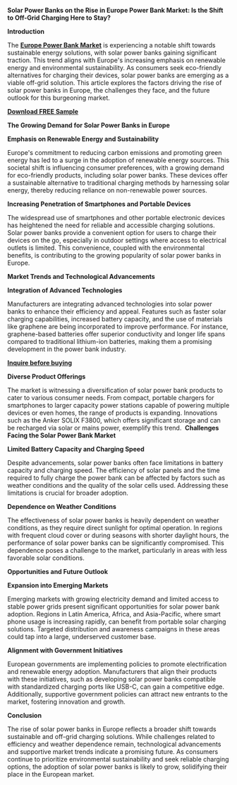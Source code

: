 **Solar Power Banks on the Rise in Europe Power Bank Market: Is the Shift to Off-Grid Charging Here to Stay?**

**Introduction**

The **[Europe Power Bank Market](https://www.nextmsc.com/report/europe-power-bank-market)** is experiencing a notable shift towards sustainable energy solutions, with solar power banks gaining significant traction. This trend aligns with Europe's increasing emphasis on renewable energy and environmental sustainability. As consumers seek eco-friendly alternatives for charging their devices, solar power banks are emerging as a viable off-grid solution. This article explores the factors driving the rise of solar power banks in Europe, the challenges they face, and the future outlook for this burgeoning market.​ 

**[Download FREE Sample](https://www.nextmsc.com/europe-power-bank-market/request-sample)**

**The Growing Demand for Solar Power Banks in Europe**

**Emphasis on Renewable Energy and Sustainability**

Europe's commitment to reducing carbon emissions and promoting green energy has led to a surge in the adoption of renewable energy sources. This societal shift is influencing consumer preferences, with a growing demand for eco-friendly products, including solar power banks. These devices offer a sustainable alternative to traditional charging methods by harnessing solar energy, thereby reducing reliance on non-renewable power sources. ​

**Increasing Penetration of Smartphones and Portable Devices**

The widespread use of smartphones and other portable electronic devices has heightened the need for reliable and accessible charging solutions. Solar power banks provide a convenient option for users to charge their devices on the go, especially in outdoor settings where access to electrical outlets is limited. This convenience, coupled with the environmental benefits, is contributing to the growing popularity of solar power banks in Europe. ​ 

**Market Trends and Technological Advancements**

**Integration of Advanced Technologies**

Manufacturers are integrating advanced technologies into solar power banks to enhance their efficiency and appeal. Features such as faster solar charging capabilities, increased battery capacity, and the use of materials like graphene are being incorporated to improve performance. For instance, graphene-based batteries offer superior conductivity and longer life spans compared to traditional lithium-ion batteries, making them a promising development in the power bank industry. ​ 

**[Inquire before buying](https://www.nextmsc.com/europe-power-bank-market/inquire-before-buying)**

**Diverse Product Offerings**

The market is witnessing a diversification of solar power bank products to cater to various consumer needs. From compact, portable chargers for smartphones to larger capacity power stations capable of powering multiple devices or even homes, the range of products is expanding. Innovations such as the Anker SOLIX F3800, which offers significant storage and can be recharged via solar or mains power, exemplify this trend. ​ 
**Challenges Facing the Solar Power Bank Market**

**Limited Battery Capacity and Charging Speed**

Despite advancements, solar power banks often face limitations in battery capacity and charging speed. The efficiency of solar panels and the time required to fully charge the power bank can be affected by factors such as weather conditions and the quality of the solar cells used. Addressing these limitations is crucial for broader adoption. ​ 

**Dependence on Weather Conditions**

The effectiveness of solar power banks is heavily dependent on weather conditions, as they require direct sunlight for optimal operation. In regions with frequent cloud cover or during seasons with shorter daylight hours, the performance of solar power banks can be significantly compromised. This dependence poses a challenge to the market, particularly in areas with less favorable solar conditions. ​ 

**Opportunities and Future Outlook**

**Expansion into Emerging Markets**

Emerging markets with growing electricity demand and limited access to stable power grids present significant opportunities for solar power bank adoption. Regions in Latin America, Africa, and Asia-Pacific, where smart phone usage is increasing rapidly, can benefit from portable solar charging solutions. Targeted distribution and awareness campaigns in these areas could tap into a large, underserved customer base. ​ 

**Alignment with Government Initiatives**

European governments are implementing policies to promote electrification and renewable energy adoption. Manufacturers that align their products with these initiatives, such as developing solar power banks compatible with standardized charging ports like USB-C, can gain a competitive edge. Additionally, supportive government policies can attract new entrants to the market, fostering innovation and growth. ​ 

**Conclusion**

The rise of solar power banks in Europe reflects a broader shift towards sustainable and off-grid charging solutions. While challenges related to efficiency and weather dependence remain, technological advancements and supportive market trends indicate a promising future. As consumers continue to prioritize environmental sustainability and seek reliable charging options, the adoption of solar power banks is likely to grow, solidifying their place in the European market.

